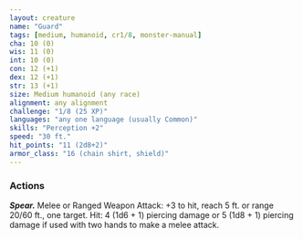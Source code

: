 ```yaml
---
layout: creature
name: "Guard"
tags: [medium, humanoid, cr1/8, monster-manual]
cha: 10 (0)
wis: 11 (0)
int: 10 (0)
con: 12 (+1)
dex: 12 (+1)
str: 13 (+1)
size: Medium humanoid (any race)
alignment: any alignment
challenge: "1/8 (25 XP)"
languages: "any one language (usually Common)"
skills: "Perception +2"
speed: "30 ft."
hit_points: "11 (2d8+2)"
armor_class: "16 (chain shirt, shield)"
---
```


### Actions

***Spear.*** Melee or Ranged Weapon Attack: +3 to hit, reach 5 ft. or range 20/60 ft., one target. Hit: 4 (1d6 + 1) piercing damage or 5 (1d8 + 1) piercing damage if used with two hands to make a melee attack.
